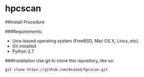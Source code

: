 # hpcscan

##Install Procedure

###Requirements:
* Unix-based operating system (FreeBSD, Mac OS X, Linux, etc).
* Git installed
* Python 2.7 

###Installation
Use git to clone this repository, like so:

`git clone https://github.com/0xa1ed/hpcscan.git`

